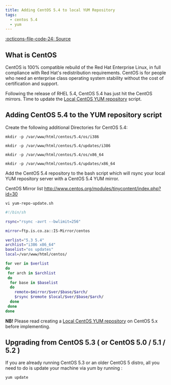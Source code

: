 ```yaml
---
title: Adding CentOS 5.4 to local YUM Repository
tags:
  - centos 5.4
  - yum
---
```

[:octicons-file-code-24: Source](https://github.com/georgerushby/how2centos.com/blob/main/docs/adding-centos-5-4-to-a-local-yum-repository.md)

## What is CentOS

CentOS is 100% compatible rebuild of the Red Hat Enterprise Linux, in full compliance with Red Hat's redistribution requirements. CentOS is for people who need an enterprise class operating system stability without the cost of certification and support. 

Following the release of RHEL 5.4, CentOS 5.4 has just hit the CentOS mirrors. Time to update the [Local CentOS YUM repository](http://www.how2centos.com/creating-a-local-yum-repository-on-centos-5x/) script.

## Adding CentOS 5.4 to the YUM repository script

Create the following additional Directories for CentOS 5.4:

```
mkdir -p /var/www/html/centos/5.4/os/i386
```
```
mkdir -p /var/www/html/centos/5.4/updates/i386
```
```
mkdir -p /var/www/html/centos/5.4/os/x86_64
```
```
mkdir -p /var/www/html/centos/5.4/updates/x86_64
```

Add the CentOS 5.4 repository to the bash script which will rsync your local YUM repository server with a CentOS 5.4 YUM mirror.

CentOS Mirror list  <http://www.centos.org/modules/tinycontent/index.php?id=30>

```
vi yum-repo-update.sh
```

``` bash
#!/bin/sh

rsync="rsync -avrt --bwlimit=256"

mirror=ftp.is.co.za::IS-Mirror/centos

verlist="5.3 5.4"
archlist="i386 x86_64"
baselist="os updates"
local=/var/www/html/centos/

for ver in $verlist
do
 for arch in $archlist
 do
  for base in $baselist
  do
    remote=$mirror/$ver/$base/$arch/
    $rsync $remote $local/$ver/$base/$arch/
  done
 done
done
```

**NB!** Please read creating a [Local CentOS YUM repository](http://www.how2centos.com/creating-a-local-yum-repository-on-centos-5x/) on CentOS 5.x before implementing.

## Upgrading from CentOS 5.3 ( or CentOS 5.0 / 5.1 / 5.2 )

If you are already running CentOS 5.3 or an older CentOS 5 distro, all you need to do is update your machine via yum by running :

```
yum update
```